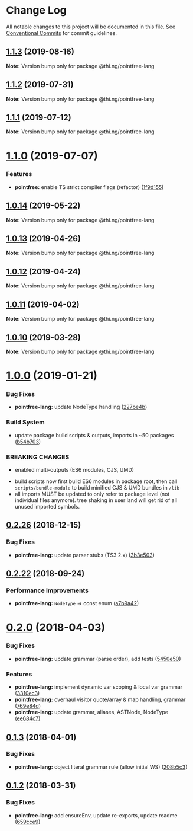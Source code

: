 # Change Log

All notable changes to this project will be documented in this file.
See [Conventional Commits](https://conventionalcommits.org) for commit guidelines.

## [1.1.3](https://github.com/thi-ng/umbrella/compare/@thi.ng/pointfree-lang@1.1.2...@thi.ng/pointfree-lang@1.1.3) (2019-08-16)

**Note:** Version bump only for package @thi.ng/pointfree-lang





## [1.1.2](https://github.com/thi-ng/umbrella/compare/@thi.ng/pointfree-lang@1.1.1...@thi.ng/pointfree-lang@1.1.2) (2019-07-31)

**Note:** Version bump only for package @thi.ng/pointfree-lang





## [1.1.1](https://github.com/thi-ng/umbrella/compare/@thi.ng/pointfree-lang@1.1.0...@thi.ng/pointfree-lang@1.1.1) (2019-07-12)

**Note:** Version bump only for package @thi.ng/pointfree-lang





# [1.1.0](https://github.com/thi-ng/umbrella/compare/@thi.ng/pointfree-lang@1.0.14...@thi.ng/pointfree-lang@1.1.0) (2019-07-07)


### Features

* **pointfree:** enable TS strict compiler flags (refactor) ([1f9d155](https://github.com/thi-ng/umbrella/commit/1f9d155))





## [1.0.14](https://github.com/thi-ng/umbrella/compare/@thi.ng/pointfree-lang@1.0.13...@thi.ng/pointfree-lang@1.0.14) (2019-05-22)

**Note:** Version bump only for package @thi.ng/pointfree-lang





## [1.0.13](https://github.com/thi-ng/umbrella/compare/@thi.ng/pointfree-lang@1.0.12...@thi.ng/pointfree-lang@1.0.13) (2019-04-26)

**Note:** Version bump only for package @thi.ng/pointfree-lang





## [1.0.12](https://github.com/thi-ng/umbrella/compare/@thi.ng/pointfree-lang@1.0.11...@thi.ng/pointfree-lang@1.0.12) (2019-04-24)

**Note:** Version bump only for package @thi.ng/pointfree-lang





## [1.0.11](https://github.com/thi-ng/umbrella/compare/@thi.ng/pointfree-lang@1.0.10...@thi.ng/pointfree-lang@1.0.11) (2019-04-02)

**Note:** Version bump only for package @thi.ng/pointfree-lang





## [1.0.10](https://github.com/thi-ng/umbrella/compare/@thi.ng/pointfree-lang@1.0.9...@thi.ng/pointfree-lang@1.0.10) (2019-03-28)

**Note:** Version bump only for package @thi.ng/pointfree-lang







# [1.0.0](https://github.com/thi-ng/umbrella/compare/@thi.ng/pointfree-lang@0.2.27...@thi.ng/pointfree-lang@1.0.0) (2019-01-21)


### Bug Fixes

* **pointfree-lang:** update NodeType handling ([227be4b](https://github.com/thi-ng/umbrella/commit/227be4b))


### Build System

* update package build scripts & outputs, imports in ~50 packages ([b54b703](https://github.com/thi-ng/umbrella/commit/b54b703))


### BREAKING CHANGES

* enabled multi-outputs (ES6 modules, CJS, UMD)

- build scripts now first build ES6 modules in package root, then call
  `scripts/bundle-module` to build minified CJS & UMD bundles in `/lib`
- all imports MUST be updated to only refer to package level
  (not individual files anymore). tree shaking in user land will get rid of
  all unused imported symbols.


## [0.2.26](https://github.com/thi-ng/umbrella/compare/@thi.ng/pointfree-lang@0.2.25...@thi.ng/pointfree-lang@0.2.26) (2018-12-15)


### Bug Fixes

* **pointfree-lang:** update parser stubs (TS3.2.x) ([3b3e503](https://github.com/thi-ng/umbrella/commit/3b3e503))


<a name="0.2.22"></a>
## [0.2.22](https://github.com/thi-ng/umbrella/compare/@thi.ng/pointfree-lang@0.2.21...@thi.ng/pointfree-lang@0.2.22) (2018-09-24)


### Performance Improvements

* **pointfree-lang:** `NodeType` => const enum ([a7b9a42](https://github.com/thi-ng/umbrella/commit/a7b9a42))


<a name="0.2.0"></a>
# [0.2.0](https://github.com/thi-ng/umbrella/compare/@thi.ng/pointfree-lang@0.1.3...@thi.ng/pointfree-lang@0.2.0) (2018-04-03)


### Bug Fixes

* **pointfree-lang:** update grammar (parse order), add tests ([5450e50](https://github.com/thi-ng/umbrella/commit/5450e50))


### Features

* **pointfree-lang:** implement dynamic var scoping & local var grammar ([3310ec3](https://github.com/thi-ng/umbrella/commit/3310ec3))
* **pointfree-lang:** overhaul visitor quote/array & map handling, grammar ([769e84d](https://github.com/thi-ng/umbrella/commit/769e84d))
* **pointfree-lang:** update grammar, aliases, ASTNode, NodeType ([ee684c7](https://github.com/thi-ng/umbrella/commit/ee684c7))




<a name="0.1.3"></a>
## [0.1.3](https://github.com/thi-ng/umbrella/compare/@thi.ng/pointfree-lang@0.1.2...@thi.ng/pointfree-lang@0.1.3) (2018-04-01)


### Bug Fixes

* **pointfree-lang:** object literal grammar rule (allow initial WS) ([208b5c3](https://github.com/thi-ng/umbrella/commit/208b5c3))




<a name="0.1.2"></a>
## [0.1.2](https://github.com/thi-ng/umbrella/compare/@thi.ng/pointfree-lang@0.1.1...@thi.ng/pointfree-lang@0.1.2) (2018-03-31)


### Bug Fixes

* **pointfree-lang:** add ensureEnv, update re-exports, update readme ([659cce9](https://github.com/thi-ng/umbrella/commit/659cce9))
